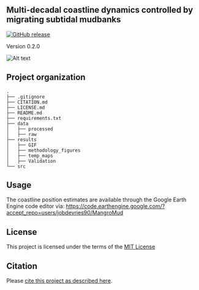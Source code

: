 ## Multi-decadal coastline dynamics controlled by migrating subtidal mudbanks

[![GitHub release](https://img.shields.io/endpoint?color=blue&label=v0.2&url=https%3A%2F%2Fgithub.com%2Fjobbo90%2Foffshore_boundary%2Freleases%2Ftag%2Fv0.2)](https://github.com/jobbo90/offshore_boundary/releases/)

Version 0.2.0



![Alt text](https://github.com/jobbo90/offshore_boundary/tree/main/results/GIF/pos230000-animation.gif)


## Project organization

```
.
├── .gitignore
├── CITATION.md
├── LICENSE.md
├── README.md
├── requirements.txt
├── data               
│   ├── processed      
│   ├── raw
├── results
│	├── GIF
│	├── methodology_figures
│	├── temp_maps
│	├── Validation
└── src

```

## Usage
The coastline position estimates are available through the Google Earth Engine code editor via: 
https://code.earthengine.google.com/?accept_repo=users/jobdevries90/MangroMud



## License

This project is licensed under the terms of the [MIT License](/LICENSE.md)

## Citation

Please [cite this project as described here](/CITATION.md).
